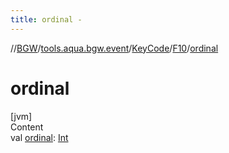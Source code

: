 ```yaml
---
title: ordinal -
---
```

//[BGW](../../../../index.md)/[tools.aqua.bgw.event](../../index.md)/[KeyCode](../index.md)/[F10](index.md)/[ordinal](ordinal.md)



# ordinal  
[jvm]  
Content  
val [ordinal](ordinal.md): [Int](https://kotlinlang.org/api/latest/jvm/stdlib/kotlin/-int/index.html)  



